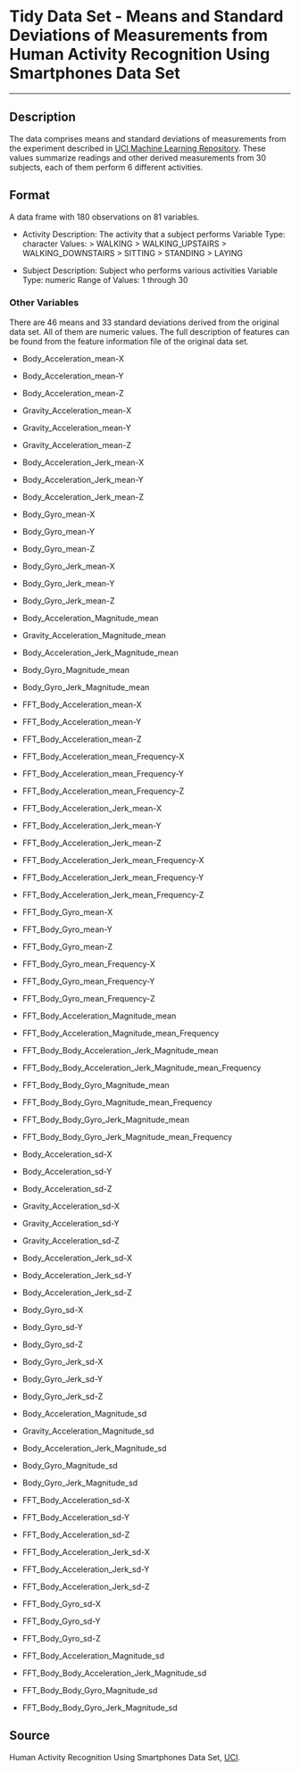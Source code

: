 # Tidy Data Set - Means and Standard Deviations of Measurements from Human Activity Recognition Using Smartphones Data Set
---

## Description
The data comprises means and standard deviations of measurements from the experiment described in [UCI Machine Learning Repository](http://archive.ics.uci.edu/ml/datasets/Human+Activity+Recognition+Using+Smartphones#).  These values summarize readings and other derived measurements from 30 subjects, each of them perform 6 different activities.

## Format
A data frame with 180 observations on 81 variables.

* Activity
    Description: The activity that a subject performs
    Variable Type: character
    Values:
        > WALKING
        > WALKING_UPSTAIRS
        > WALKING_DOWNSTAIRS
        > SITTING
        > STANDING
        > LAYING

* Subject
    Description: Subject who performs various activities
    Variable Type: numeric
    Range of Values: 1 through 30

### Other Variables
There are 46 means and 33 standard deviations derived from the original data set.  All of them are numeric values.  The full description of features can be found from the feature information file of the original data set.

* Body_Acceleration_mean-X
* Body_Acceleration_mean-Y
* Body_Acceleration_mean-Z
* Gravity_Acceleration_mean-X
* Gravity_Acceleration_mean-Y
* Gravity_Acceleration_mean-Z
* Body_Acceleration_Jerk_mean-X
* Body_Acceleration_Jerk_mean-Y
* Body_Acceleration_Jerk_mean-Z
* Body_Gyro_mean-X
* Body_Gyro_mean-Y
* Body_Gyro_mean-Z
* Body_Gyro_Jerk_mean-X
* Body_Gyro_Jerk_mean-Y
* Body_Gyro_Jerk_mean-Z
* Body_Acceleration_Magnitude_mean
* Gravity_Acceleration_Magnitude_mean
* Body_Acceleration_Jerk_Magnitude_mean
* Body_Gyro_Magnitude_mean
* Body_Gyro_Jerk_Magnitude_mean
* FFT_Body_Acceleration_mean-X
* FFT_Body_Acceleration_mean-Y
* FFT_Body_Acceleration_mean-Z
* FFT_Body_Acceleration_mean_Frequency-X
* FFT_Body_Acceleration_mean_Frequency-Y
* FFT_Body_Acceleration_mean_Frequency-Z
* FFT_Body_Acceleration_Jerk_mean-X
* FFT_Body_Acceleration_Jerk_mean-Y
* FFT_Body_Acceleration_Jerk_mean-Z
* FFT_Body_Acceleration_Jerk_mean_Frequency-X
* FFT_Body_Acceleration_Jerk_mean_Frequency-Y
* FFT_Body_Acceleration_Jerk_mean_Frequency-Z
* FFT_Body_Gyro_mean-X
* FFT_Body_Gyro_mean-Y
* FFT_Body_Gyro_mean-Z
* FFT_Body_Gyro_mean_Frequency-X
* FFT_Body_Gyro_mean_Frequency-Y
* FFT_Body_Gyro_mean_Frequency-Z
* FFT_Body_Acceleration_Magnitude_mean
* FFT_Body_Acceleration_Magnitude_mean_Frequency
* FFT_Body_Body_Acceleration_Jerk_Magnitude_mean
* FFT_Body_Body_Acceleration_Jerk_Magnitude_mean_Frequency
* FFT_Body_Body_Gyro_Magnitude_mean
* FFT_Body_Body_Gyro_Magnitude_mean_Frequency
* FFT_Body_Body_Gyro_Jerk_Magnitude_mean
* FFT_Body_Body_Gyro_Jerk_Magnitude_mean_Frequency

* Body_Acceleration_sd-X
* Body_Acceleration_sd-Y
* Body_Acceleration_sd-Z
* Gravity_Acceleration_sd-X
* Gravity_Acceleration_sd-Y
* Gravity_Acceleration_sd-Z
* Body_Acceleration_Jerk_sd-X
* Body_Acceleration_Jerk_sd-Y
* Body_Acceleration_Jerk_sd-Z
* Body_Gyro_sd-X
* Body_Gyro_sd-Y
* Body_Gyro_sd-Z
* Body_Gyro_Jerk_sd-X
* Body_Gyro_Jerk_sd-Y
* Body_Gyro_Jerk_sd-Z
* Body_Acceleration_Magnitude_sd
* Gravity_Acceleration_Magnitude_sd
* Body_Acceleration_Jerk_Magnitude_sd
* Body_Gyro_Magnitude_sd
* Body_Gyro_Jerk_Magnitude_sd
* FFT_Body_Acceleration_sd-X
* FFT_Body_Acceleration_sd-Y
* FFT_Body_Acceleration_sd-Z
* FFT_Body_Acceleration_Jerk_sd-X
* FFT_Body_Acceleration_Jerk_sd-Y
* FFT_Body_Acceleration_Jerk_sd-Z
* FFT_Body_Gyro_sd-X
* FFT_Body_Gyro_sd-Y
* FFT_Body_Gyro_sd-Z
* FFT_Body_Acceleration_Magnitude_sd
* FFT_Body_Body_Acceleration_Jerk_Magnitude_sd
* FFT_Body_Body_Gyro_Magnitude_sd
* FFT_Body_Body_Gyro_Jerk_Magnitude_sd

## Source
Human Activity Recognition Using Smartphones Data Set, [UCI](http://archive.ics.uci.edu/ml/datasets/Human+Activity+Recognition+Using+Smartphones).
